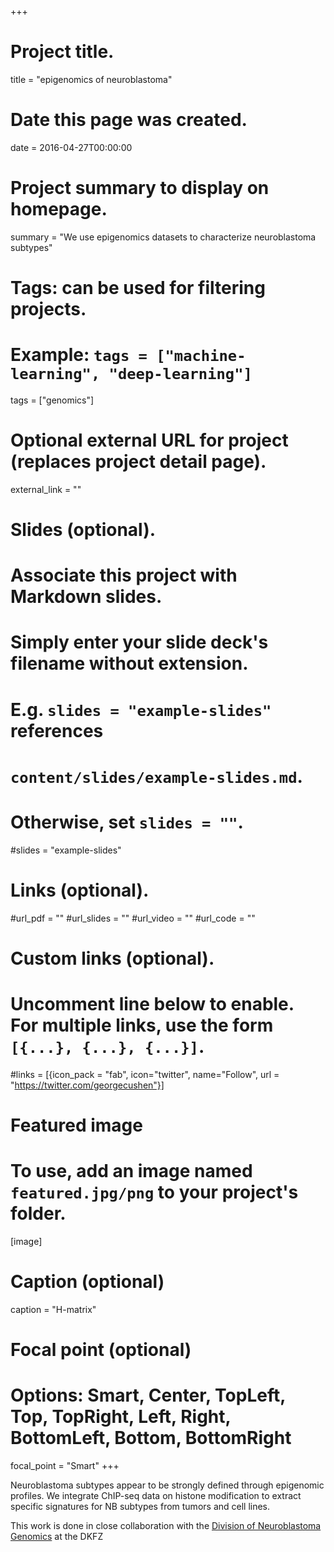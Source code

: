 +++
# Project title.
title = "epigenomics of neuroblastoma"

# Date this page was created.
date = 2016-04-27T00:00:00

# Project summary to display on homepage.
summary = "We use epigenomics datasets to characterize neuroblastoma subtypes"

# Tags: can be used for filtering projects.
# Example: `tags = ["machine-learning", "deep-learning"]`
tags = ["genomics"]

# Optional external URL for project (replaces project detail page).
external_link = ""

# Slides (optional).
#   Associate this project with Markdown slides.
#   Simply enter your slide deck's filename without extension.
#   E.g. `slides = "example-slides"` references 
#   `content/slides/example-slides.md`.
#   Otherwise, set `slides = ""`.
#slides = "example-slides"

# Links (optional).
#url_pdf = ""
#url_slides = ""
#url_video = ""
#url_code = ""

# Custom links (optional).
#   Uncomment line below to enable. For multiple links, use the form `[{...}, {...}, {...}]`.
#links = [{icon_pack = "fab", icon="twitter", name="Follow", url = "https://twitter.com/georgecushen"}]

# Featured image
# To use, add an image named `featured.jpg/png` to your project's folder. 
[image]
  # Caption (optional)
  caption = "H-matrix"
  
  # Focal point (optional)
  # Options: Smart, Center, TopLeft, Top, TopRight, Left, Right, BottomLeft, Bottom, BottomRight
  focal_point = "Smart"
+++

Neuroblastoma subtypes appear to be strongly defined through epigenomic profiles. We integrate ChIP-seq data on histone modification to extract specific signatures for NB subtypes from tumors and cell lines.

This work is done in close collaboration with the [Division of Neuroblastoma Genomics](https://www.dkfz.de/en/neuroblastom-genomik/index.php) at the DKFZ